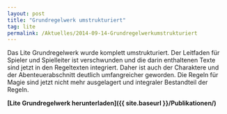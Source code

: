```yaml
---
layout: post
title: "Grundregelwerk umstrukturiert"
tag: lite
permalink: /Aktuelles/2014-09-14-Grundregelwerkumstrukturiert
---
```


Das Lite Grundregelwerk wurde komplett umstrukturiert. Der Leitfaden für Spieler und Spielleiter ist verschwunden und die darin enthaltenen Texte sind jetzt in den Regeltexten integriert. Daher ist auch der Charaktere und der Abenteuerabschnitt deutlich umfangreicher geworden. Die Regeln für Magie sind jetzt nicht mehr ausgelagert und integraler Bestandteil der Regeln.

**[Lite Grundregelwerk herunterladen]({{ site.baseurl }}/Publikationen/)**
